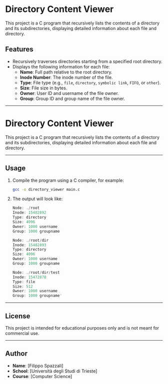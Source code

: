 # Directory Content Viewer

This project is a C program that recursively lists the contents of a directory and its subdirectories, displaying
detailed information about each file and directory.

## Features

- Recursively traverses directories starting from a specified root directory.
- Displays the following information for each file:
    - **Name**: Full path relative to the root directory.
    - **Inode Number**: The inode number of the file.
    - **Type**: File type (e.g., `file`, `directory`, `symbolic link`, `FIFO`, or `other`).
    - **Size**: File size in bytes.
    - **Owner**: User ID and username of the file owner.
    - **Group**: Group ID and group name of the file owner.

---

# Directory Content Viewer

This project is a C program that recursively lists the contents of a directory and its subdirectories, displaying
detailed information about each file and directory.

---

## Usage

1. Compile the program using a C compiler, for example:
   ```bash
   gcc -o directory_viewer main.c

2. The output will look like:

    ```c
    Node: ./root
    Inode: 15482892
    Type: directory
    Size: 4096
    Owner: 1000 username
    Group: 1000 groupname
    
    Node: ./root/dir
    Inode: 15482893
    Type: directory
    Size: 4096
    Owner: 1000 username
    Group: 1000 groupname
    
    Node: ./root/dir/test
    Inode: 15472878
    Type: file
    Size: 512
    Owner: 1000 username
    Group: 1000 groupname'  

---

## License

This project is intended for educational purposes only and is not meant for commercial use.

---

## Author

- **Name**: [Filippo Spazzali]
- **School**: [Università degli Studi di Trieste]
- **Course**: [Computer Science]

